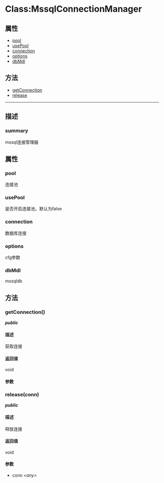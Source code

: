 # Class:MssqlConnectionManager   
## 属性
+ [pool](#PROP_pool)
+ [usePool](#PROP_usePool)
+ [connection](#PROP_connection)
+ [options](#PROP_options)
+ [dbMdl](#PROP_dbMdl)
## 方法
+ [getConnection](#METHOD_getConnection)
+ [release](#METHOD_release)
---   
## 描述
   
### summary   
mssql连接管理器  
   
## 属性   
### <a id="PROP_pool">pool</a>   
连接池
     
### <a id="PROP_usePool">usePool</a>   
是否开启连接池，默认为false
     
### <a id="PROP_connection">connection</a>   
数据库连接
     
### <a id="PROP_options">options</a>   
cfg参数
     
### <a id="PROP_dbMdl">dbMdl</a>   
mssqldb
     
## 方法   
### <a id="METHOD_getConnection">getConnection()</a>   
***public***   
#### 描述   
获取连接   
#### 返回值   
void   
#### 参数   
### <a id="METHOD_release">release(conn)</a>   
***public***   
#### 描述   
释放连接   
#### 返回值   
void   
#### 参数   
+ conn *&lt;any&gt;*    
